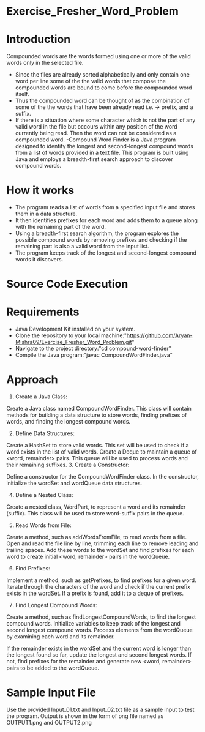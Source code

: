 # Exercise_Fresher_Word_Problem

# Introduction
Compounded words are the words formed using one or more of the valid words only in the selected file. 
 - Since the files are already sorted alphabetically and only contain one word per line some of the the valid words that compose the compounded words are bound to come before the compounded word itself.
 - Thus the compounded word can be thought of as the combination of some of the the words that have been already read i.e. -> prefix, and a suffix.
 - If there is a situation where some character which is not the part of any valid word in the file but occours within any position of the word currently being read. Then the word can not be considered as a 
   compounded word.
 -Compound Word Finder is a Java program designed to identify the longest and second-longest compound words from a list of words provided in a text file. This program is built using Java and employs a breadth-first 
  search approach to discover compound words.

# How it works

- The program reads a list of words from a specified input file and stores them in a data structure.
- It then identifies prefixes for each word and adds them to a queue along with the remaining part of the word.
- Using a breadth-first search algorithm, the program explores the possible compound words by removing prefixes and checking if the remaining part is also a valid word from the input list.
- The program keeps track of the longest and second-longest compound words it discovers.

 # Source Code Execution
 # Requirements
  - Java Development Kit installed on your system.
  - Clone the repository to your local machine:"https://github.com/Aryan-Mishra09/Exercise_Fresher_Word_Problem.git" 
  - Navigate to the project directory:"cd compound-word-finder"
  - Compile the Java program:"javac CompoundWordFinder.java"

 # Approach
 1. Create a Java Class:

Create a Java class named CompoundWordFinder. This class will contain methods for building a data structure to store words, finding prefixes of words, and finding the longest compound words.

2. Define Data Structures:

Create a HashSet to store valid words. This set will be used to check if a word exists in the list of valid words.
Create a Deque to maintain a queue of <word, remainder> pairs. This queue will be used to process words and their remaining suffixes.
3. Create a Constructor:

Define a constructor for the CompoundWordFinder class. In the constructor, initialize the wordSet and wordQueue data structures.

4. Define a Nested Class:

Create a nested class, WordPart, to represent a word and its remainder (suffix). This class will be used to store word-suffix pairs in the queue.

5. Read Words from File:

Create a method, such as addWordsFromFile, to read words from a file. Open and read the file line by line, trimming each line to remove leading and trailing spaces. Add these words to the wordSet and find prefixes for each word to create initial <word, remainder> pairs in the wordQueue.

6. Find Prefixes:

Implement a method, such as getPrefixes, to find prefixes for a given word. Iterate through the characters of the word and check if the current prefix exists in the wordSet. If a prefix is found, add it to a deque of prefixes.

7. Find Longest Compound Words:

Create a method, such as findLongestCompoundWords, to find the longest compound words. Initialize variables to keep track of the longest and second longest compound words. Process elements from the wordQueue by examining each word and its remainder.

If the remainder exists in the wordSet and the current word is longer than the longest found so far, update the longest and second longest words.
If not, find prefixes for the remainder and generate new <word, remainder> pairs to be added to the wordQueue.
 
 # Sample Input File
   Use the provided Input_01.txt and Input_02.txt file as a sample input to test the program.
   Output is shown in the form of png file named as OUTPUT1.png and OUTPUT2.png 
